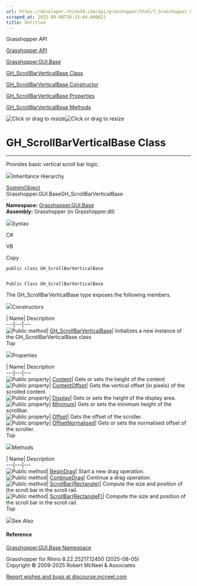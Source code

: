 ```yaml
---
url: https://developer.rhino3d.com/api/grasshopper/html/T_Grasshopper_GUI_Base_GH_ScrollBarVerticalBase.htm
scraped_at: 2025-09-08T16:13:44.600821
title: Untitled
---
```


Grasshopper API

[Grasshopper API](../html/723c01da-9986-4db2-8f53-6f3a7494df75.htm
"Grasshopper API")

[Grasshopper.GUI.Base](../html/N_Grasshopper_GUI_Base.htm
"Grasshopper.GUI.Base")

[GH_ScrollBarVerticalBase
Class](../html/T_Grasshopper_GUI_Base_GH_ScrollBarVerticalBase.htm
"GH_ScrollBarVerticalBase Class")

[GH_ScrollBarVerticalBase Constructor
](../html/M_Grasshopper_GUI_Base_GH_ScrollBarVerticalBase__ctor.htm
"GH_ScrollBarVerticalBase Constructor ")

[GH_ScrollBarVerticalBase
Properties](../html/Properties_T_Grasshopper_GUI_Base_GH_ScrollBarVerticalBase.htm
"GH_ScrollBarVerticalBase Properties")

[GH_ScrollBarVerticalBase
Methods](../html/Methods_T_Grasshopper_GUI_Base_GH_ScrollBarVerticalBase.htm
"GH_ScrollBarVerticalBase Methods")

![Click or drag to resize](../icons/TocOpen.gif)![Click or drag to
resize](../icons/TocClose.gif)

# GH_ScrollBarVerticalBase Class  
  
---  
  
Provides basic vertical scroll bar logic.

![](../icons/SectionExpanded.png)Inheritance Hierarchy

[SystemObject](https://docs.microsoft.com/dotnet/api/system.object)  
Grasshopper.GUI.BaseGH_ScrollBarVerticalBase  

**Namespace:** [Grasshopper.GUI.Base](N_Grasshopper_GUI_Base.htm)  
**Assembly:** Grasshopper (in Grasshopper.dll)

![](../icons/SectionExpanded.png)Syntax

C#

VB

Copy

    
    
    public class GH_ScrollBarVerticalBase
    
    
    Public Class GH_ScrollBarVerticalBase

The GH_ScrollBarVerticalBase type exposes the following members.

![](../icons/SectionExpanded.png)Constructors

| Name| Description  
---|---|---  
![Public method](../icons/pubmethod.gif)|
[GH_ScrollBarVerticalBase](M_Grasshopper_GUI_Base_GH_ScrollBarVerticalBase__ctor.htm)|
Initializes a new instance of the GH_ScrollBarVerticalBase class  
Top

![](../icons/SectionExpanded.png)Properties

| Name| Description  
---|---|---  
![Public property](../icons/pubproperty.gif)|
[Content](P_Grasshopper_GUI_Base_GH_ScrollBarVerticalBase_Content.htm)|  Gets
or sets the height of the content  
![Public property](../icons/pubproperty.gif)|
[ContentOffset](P_Grasshopper_GUI_Base_GH_ScrollBarVerticalBase_ContentOffset.htm)|
Gets the vertical offset (in pixels) of the scrolled content.  
![Public property](../icons/pubproperty.gif)|
[Display](P_Grasshopper_GUI_Base_GH_ScrollBarVerticalBase_Display.htm)|  Gets
or sets the height of the display area.  
![Public property](../icons/pubproperty.gif)|
[Minimum](P_Grasshopper_GUI_Base_GH_ScrollBarVerticalBase_Minimum.htm)|  Gets
or sets the minimum height of the scrollbar.  
![Public property](../icons/pubproperty.gif)|
[Offset](P_Grasshopper_GUI_Base_GH_ScrollBarVerticalBase_Offset.htm)|  Gets
the offset of the scroller.  
![Public property](../icons/pubproperty.gif)|
[OffsetNormalised](P_Grasshopper_GUI_Base_GH_ScrollBarVerticalBase_OffsetNormalised.htm)|
Gets or sets the normalised offset of the scroller.  
Top

![](../icons/SectionExpanded.png)Methods

| Name| Description  
---|---|---  
![Public method](../icons/pubmethod.gif)|
[BeginDrag](M_Grasshopper_GUI_Base_GH_ScrollBarVerticalBase_BeginDrag.htm)|
Start a new drag operation.  
![Public method](../icons/pubmethod.gif)|
[ContinueDrag](M_Grasshopper_GUI_Base_GH_ScrollBarVerticalBase_ContinueDrag.htm)|
Continue a drag operation.  
![Public method](../icons/pubmethod.gif)|
[ScrollBar(Rectangle)](M_Grasshopper_GUI_Base_GH_ScrollBarVerticalBase_ScrollBar.htm)|
Compute the size and position of the scroll bar in the scroll rail.  
![Public method](../icons/pubmethod.gif)|
[ScrollBar(RectangleF)](M_Grasshopper_GUI_Base_GH_ScrollBarVerticalBase_ScrollBar_1.htm)|
Compute the size and position of the scroll bar in the scroll rail.  
Top

![](../icons/SectionExpanded.png)See Also

#### Reference

[Grasshopper.GUI.Base Namespace](N_Grasshopper_GUI_Base.htm)

Grasshopper for Rhino 8.22.25217.12450 (2025-08-05)  
Copyright © 2009-2025 Robert McNeel & Associates

[Report wishes and bugs at
discourse.mcneel.com](https://discourse.mcneel.com/c/grasshopper)

